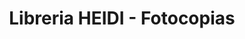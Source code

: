 ---
title: "Libreria HEIDI - Fotocopias"
url: /ciudad-satelite/libreria-heidi-fotocopias/
shop: material de oficina
---